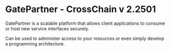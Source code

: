 # GatePartner - CrossChain  v 2.2501

GatePartner is a scalable platform that allows client applications to consume or host new service interfaces securely.

Can be used to administer access to your resources or even simply develop a programming architecture.




